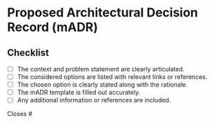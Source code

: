 # Proposed Architectural Decision Record (mADR)

## Checklist

- [ ] The context and problem statement are clearly articulated.
- [ ] The considered options are listed with relevant links or references.
- [ ] The chosen option is clearly stated along with the rationale.
- [ ] The mADR template is filled out accurately.
- [ ] Any additional information or references are included.

<!-- Link to the discussion -->
Closes #
